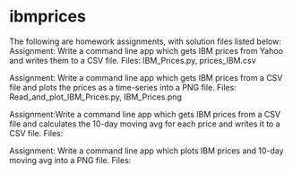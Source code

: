 # ibmprices
The following are homework assignments, with solution files listed below:
Assignment: Write a command line app which gets IBM prices from Yahoo and writes them to a CSV file.
Files: IBM_Prices.py, prices_IBM.csv

Assignment: Write a command line app which gets IBM prices from a CSV file and plots the prices as a time-series into a PNG file.
Files: Read_and_plot_IBM_Prices.py, IBM_Prices.png

Assignment:Write a command line app which gets IBM prices from a CSV file and calculates the 10-day moving avg for each price and writes it to a CSV file.
Files:

Assignment: Write a command line app which plots IBM prices and 10-day moving avg into a PNG file.
Files:
